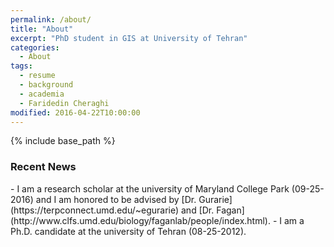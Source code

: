 ```yaml
---
permalink: /about/
title: "About"
excerpt: "PhD student in GIS at University of Tehran"
categories:
  - About
tags:
  - resume
  - background
  - academia
  - Faridedin Cheraghi
modified: 2016-04-22T10:00:00
---
```


{% include base_path %}

<h3 class="archive__subtitle">Recent News</h3>
- I am a research scholar at the university of Maryland College Park (09-25-2016) and I am honored to be advised by [Dr. Gurarie](https://terpconnect.umd.edu/~egurarie) and [Dr. Fagan](http://www.clfs.umd.edu/biology/faganlab/people/index.html). 
- I am a Ph.D. candidate at the university of Tehran (08-25-2012). 